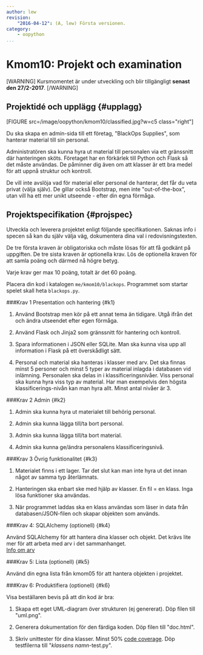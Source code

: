 ```yaml
---
author: lew
revision:
    "2016-04-12": (A, lew) Första versionen.
category:
    - oopython
...
```

Kmom10: Projekt och examination
====================================

[WARNING]
Kursmomentet är under utveckling och blir tillgängligt **senast den 27/2-2017**.
[/WARNING]



Projektidé och upplägg {#upplagg}
--------------------------------------------------------------------

[FIGURE src=/image/oopython/kmom10/classified.jpg?w=c5 class="right"]

Du ska skapa en admin-sida till ett företag, "BlackOps Supplies", som hanterar material till sin personal.  

Administratören ska kunna hyra ut material till personalen via ett gränssnitt där hanteringen sköts. Företaget har en förkärlek till Python och Flask så det måste användas. De påminner dig även om att klasser är ett bra medel för att uppnå struktur och kontroll.  

De vill inte avslöja vad för material eller personal de hanterar, det får du veta privat (välja själv). De gillar också Bootstrap, men inte "out-of-the-box", utan vill ha ett mer unikt utseende - efter din egna förmåga.



Projektspecifikation {#projspec}
--------------------------------------------------------------------

Utveckla och leverera projektet enligt följande specifikationen. Saknas info i specen så kan du själv välja väg, dokumentera dina val i redovisningstexten.

De tre första kraven är obligatoriska och måste lösas för att få godkänt på uppgiften. De tre sista kraven är optionella krav. Lös de optionella kraven för att samla poäng och därmed nå högre betyg.

Varje krav ger max 10 poäng, totalt är det 60 poäng.

Placera din kod i katalogen `me/kmom10/blackops`. Programmet som startar spelet skall heta `blackops.py`.

###Krav 1 Presentation och hantering {#k1}

1. Använd Bootstrap men kör på ett annat tema än tidigare. Utgå ifrån det och ändra utseendet efter egen förmåga.  

2. Använd Flask och Jinja2 som gränssnitt för hantering och kontroll.  

3. Spara informationen i JSON eller SQLite. Man ska kunna visa upp all information i Flask på ett överskådligt sätt.  

4. Personal och material ska hanteras i klasser med arv. Det ska finnas minst 5 personer och minst 5 typer av material inlagda i databasen vid inlämning. Personalen ska delas in i klassificeringsnivåer. Viss personal ska kunna hyra viss typ av material. Har man exempelvis den högsta klassificerings-nivån kan man hyra allt. Minst antal nivåer är 3.



###Krav 2 Admin {#k2}  

1. Admin ska kunna hyra ut materialet till behörig personal.   

2. Admin ska kunna lägga till/ta bort personal.  

3. Admin ska kunna lägga till/ta bort material.  

4. Admin ska kunna ge/ändra personalens klassificeringsnivå.



###Krav 3 Övrig funktionalitet {#k3}  

1. Materialet finns i ett lager. Tar det slut kan man inte hyra ut det innan något av samma typ återlämnats.  

2. Hanteringen ska enbart ske med hjälp av klasser. En fil = en klass. Inga lösa funktioner ska användas.  

3. När programmet laddas ska en klass användas som läser in data från databasen/JSON-filen och skapar objekten som används.  



###Krav 4: SQLAlchemy (optionell) {#k4}

Använd SQLAlchemy för att hantera dina klasser och objekt. Det krävs lite mer för att arbeta med arv i det sammanhanget.  
[Info om arv](http://docs.sqlalchemy.org/en/latest/orm/inheritance.html)


###Krav 5: Lista (optionell) {#k5}

Använd din egna lista från kmom05 för att hantera objekten i projektet.



###Krav 6: Produktifiera (optionell) {#k6}

Visa beställaren bevis på att din kod är bra:  

1. Skapa ett eget UML-diagram över strukturen (ej genererat). Döp filen till "uml.png".  

2. Generera dokumentation för den färdiga koden. Döp filen till "doc.html".  

3. Skriv unittester för dina klasser. Minst 50% [code coverage](https://en.wikipedia.org/wiki/Code_coverage). Döp testfilerna till "_klassens namn_-test.py".


